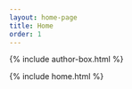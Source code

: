 ```yaml
---
layout: home-page
title: Home
order: 1
---
```

{% include author-box.html %}

{% include home.html %}

  
